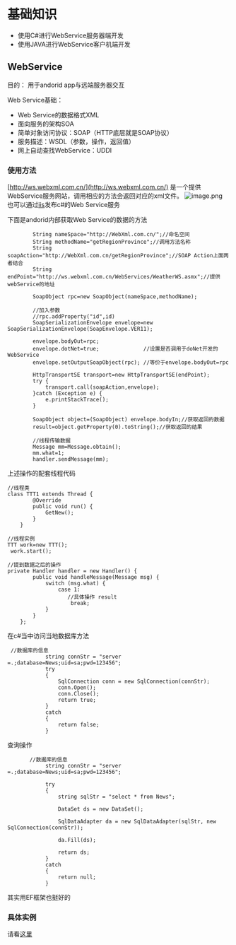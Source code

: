 # 基础知识
- 使用C#进行WebService服务器端开发
- 使用JAVA进行WebService客户机端开发
##  WebService
目的： 用于andorid app与远端服务器交互

Web Service基础：
- Web Service的数据格式XML
- 面向服务的架构SOA
- 简单对象访问协议：SOAP（HTTP底层就是SOAP协议）
- 服务描述：WSDL（参数，操作，返回值）
- 网上自动查找WebService：UDDI

### 使用方法
[http://ws.webxml.com.cn/](http://ws.webxml.com.cn/)  是一个提供WebService服务网站，调用相应的方法会返回对应的xml文件。
![image.png](https://i.loli.net/2020/05/02/hrPeRFH93wgxIfz.png)
也可以通过[iis](https://jingyan.baidu.com/article/6079ad0eb37aac28fe86db6a.html)发布c#的Web Service服务 

下面是andorid内部获取Web Service的数据的方法

```
        String nameSpace="http://WebXml.com.cn/";//命名空间
        String methodName="getRegionProvince";//调用方法名称
        String soapAction="http://WebXml.com.cn/getRegionProvince";//SOAP Action上面两者结合
        String endPoint="http://ws.webxml.com.cn/WebServices/WeatherWS.asmx";//提供webService的地址

        SoapObject rpc=new SoapObject(nameSpace,methodName);

        //加入参数
        //rpc.addProperty("id",id)
        SoapSerializationEnvelope envelope=new SoapSerializationEnvelope(SoapEnvelope.VER11);

        envelope.bodyOut=rpc;
        envelope.dotNet=true;              //设置是否调用于doNet开发的WebService
        envelope.setOutputSoapObject(rpc); //等价于envelope.bodyOut=rpc

        HttpTransportSE transport=new HttpTransportSE(endPoint);
        try {
            transport.call(soapAction,envelope);
        }catch (Exception e) {
            e.printStackTrace();
        }

        SoapObject object=(SoapObject) envelope.bodyIn;//获取返回的数据
        result=object.getProperty(0).toString();//获取返回的结果

        //线程传输数据
        Message mm=Message.obtain();
        mm.what=1;
        handler.sendMessage(mm);
```
上述操作的配套线程代码
```
//线程类
class TTT1 extends Thread {
        @Override
        public void run() {
            GetNew();
        }
    }

//线程实例
TTT work=new TTT();
 work.start();

//提到数据之后的操作
private Handler handler = new Handler() {
        public void handleMessage(Message msg) {
            switch (msg.what) {
                case 1:
                   //具体操作 result
                    break;
            }
        }
    };
```
在c#当中访问当地数据库方法
```
 //数据库的信息
            string connStr = "server =.;database=News;uid=sa;pwd=123456";
            try
            {
                SqlConnection conn = new SqlConnection(connStr);
                conn.Open();
                conn.Close();
                return true;
            }
            catch
            {
                return false;
            }
```

查询操作

```
       //数据库的信息
            string connStr = "server =.;database=News;uid=sa;pwd=123456";
           
            try
            {
                string sqlStr = "select * from News";

                DataSet ds = new DataSet();

                SqlDataAdapter da = new SqlDataAdapter(sqlStr, new SqlConnection(connStr));

                da.Fill(ds);

                return ds;
            }
            catch
            {
                return null;
            }
```
其实用EF框架也挺好的

### 具体实例
 请看[这里](https://github.com/taoyeh/Android/tree/Internet)